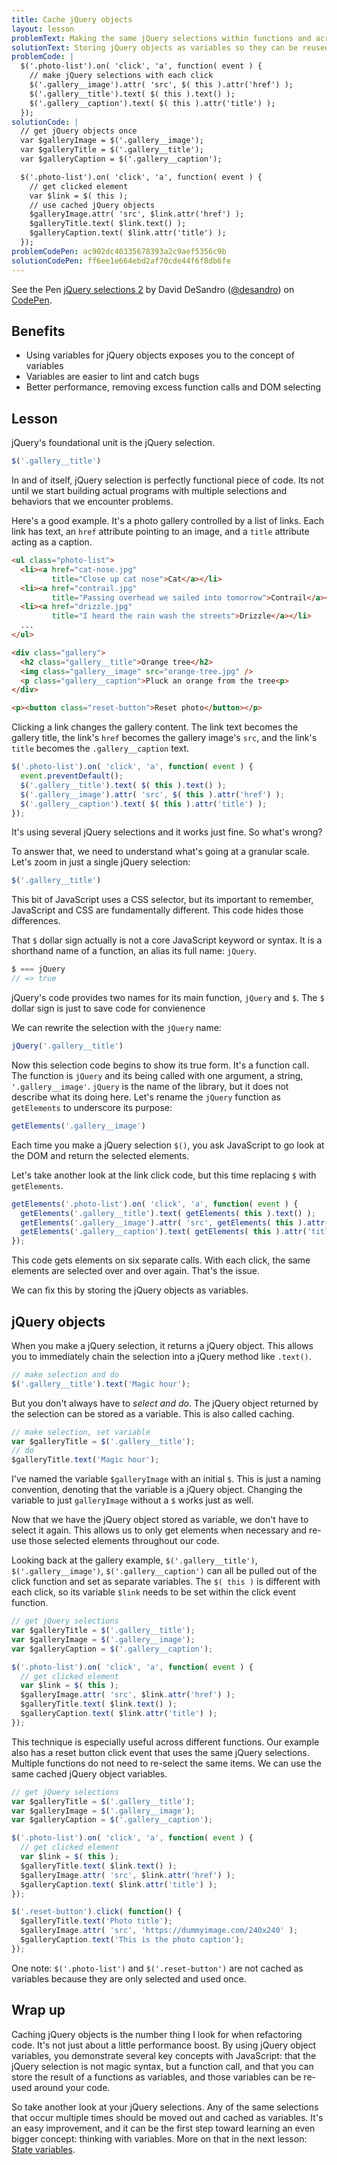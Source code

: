 ```yaml
---
title: Cache jQuery objects
layout: lesson
problemText: Making the same jQuery selections within functions and across code blocks.
solutionText: Storing jQuery objects as variables so they can be reused.
problemCode: |
  $('.photo-list').on( 'click', 'a', function( event ) {
    // make jQuery selections with each click
    $('.gallery__image').attr( 'src', $( this ).attr('href') );
    $('.gallery__title').text( $( this ).text() );
    $('.gallery__caption').text( $( this ).attr('title') );
  });
solutionCode: |
  // get jQuery objects once
  var $galleryImage = $('.gallery__image');
  var $galleryTitle = $('.gallery__title');
  var $galleryCaption = $('.gallery__caption');

  $('.photo-list').on( 'click', 'a', function( event ) {
    // get clicked element
    var $link = $( this );
    // use cached jQuery objects
    $galleryImage.attr( 'src', $link.attr('href') );
    $galleryTitle.text( $link.text() );
    $galleryCaption.text( $link.attr('title') );
  });
problemCodePen: ac902dc40335678393a2c9aef5356c9b
solutionCodePen: ff6ee1e664ebd2af70cde44f6f8db6fe
---
```


<p data-height="500" data-theme-id="dark" data-slug-hash="ff6ee1e664ebd2af70cde44f6f8db6fe" data-default-tab="result" data-user="desandro" data-embed-version="2" data-pen-title="jQuery selections 2" class="codepen">See the Pen <a href="https://codepen.io/desandro/pen/ff6ee1e664ebd2af70cde44f6f8db6fe/">jQuery selections 2</a> by David DeSandro (<a href="https://codepen.io/desandro">@desandro</a>) on <a href="https://codepen.io">CodePen</a>.</p>
<script async src="https://production-assets.codepen.io/assets/embed/ei.js"></script>

<!-- html-in-md <div class="skinny-column"> -->

## Benefits

+ Using variables for jQuery objects exposes you to the concept of variables
+ Variables are easier to lint and catch bugs
+ Better performance, removing excess function calls and DOM selecting

## Lesson

jQuery's foundational unit is the jQuery selection.

``` js
$('.gallery__title')
```

In and of itself, jQuery selection is perfectly functional piece of code. Its not until we start building actual programs with multiple selections and behaviors that we encounter problems.

Here's a good example. It's a photo gallery controlled by a list of links. Each link has text, an `href` attribute pointing to an image, and a `title` attribute acting as a caption.

``` html
<ul class="photo-list">
  <li><a href="cat-nose.jpg"
         title="Close up cat nose">Cat</a></li>
  <li><a href="contrail.jpg"
         title="Passing overhead we sailed into tomorrow">Contrail</a></li>
  <li><a href="drizzle.jpg"
         title="I heard the rain wash the streets">Drizzle</a></li>
  ...
</ul>

<div class="gallery">
  <h2 class="gallery__title">Orange tree</h2>
  <img class="gallery__image" src="orange-tree.jpg" />
  <p class="gallery__caption">Pluck an orange from the tree<p>
</div>

<p><button class="reset-button">Reset photo</button></p>
```

Clicking a link changes the gallery content. The link text becomes the gallery title, the link's `href` becomes the gallery image's `src`, and the link's `title` becomes the `.gallery__caption` text.

``` js
$('.photo-list').on( 'click', 'a', function( event ) {
  event.preventDefault();
  $('.gallery__title').text( $( this ).text() );
  $('.gallery__image').attr( 'src', $( this ).attr('href') );
  $('.gallery__caption').text( $( this ).attr('title') );
});
```

It's using several jQuery selections and it works just fine. So what's wrong?

To answer that, we need to understand what's going at a granular scale. Let's zoom in just a single jQuery selection:

``` js
$('.gallery__title')
```

This bit of JavaScript uses a CSS selector, but its important to remember, JavaScript and CSS are fundamentally different. This code hides those differences.

That `$` dollar sign actually is not a core JavaScript keyword or syntax. It is a shorthand name of a function, an alias its full name: `jQuery`.

``` js
$ === jQuery
// => true
```

jQuery's code provides two names for its main function, `jQuery` and `$`. The `$` dollar sign is just to save code for convienence

We can rewrite the selection with the `jQuery` name:

``` js
jQuery('.gallery__title')
```

Now this selection code begins to show its true form. It's a function call. The function is `jQuery` and its being called with one argument, a string, `'.gallery__image'`. `jQuery` is the name of the library, but it does not describe what its doing here. Let's rename the `jQuery` function as `getElements` to underscore its purpose:

``` js
getElements('.gallery__image')
```

Each time you make a jQuery selection `$()`, you ask JavaScript to go look at the DOM and return the selected elements.

Let's take another look at the link click code, but this time replacing `$` with `getElements`.

``` js
getElements('.photo-list').on( 'click', 'a', function( event ) {
  getElements('.gallery__title').text( getElements( this ).text() );
  getElements('.gallery__image').attr( 'src', getElements( this ).attr('href') );
  getElements('.gallery__caption').text( getElements( this ).attr('title') );
});
```

This code gets elements on six separate calls. With each click, the same elements are selected over and over again. That's the issue.

We can fix this by storing the jQuery objects as variables.

## jQuery objects

When you make a jQuery selection, it returns a jQuery object. This allows you to immediately chain the selection into a jQuery method like `.text()`.

``` js
// make selection and do
$('.gallery__title').text('Magic hour');
```

But you don't always have to _select and do_. The jQuery object returned by the selection can be stored as a variable. This is also called caching.

``` js
// make selection, set variable
var $galleryTitle = $('.gallery__title');
// do
$galleryTitle.text('Magic hour');
```

I've named the variable `$galleryImage` with an initial `$`. This is just a naming convention, denoting that the variable is a jQuery object. Changing the variable to just `galleryImage` without a `$` works just as well.

Now that we have the jQuery object stored as variable, we don't have to select it again. This allows us to only get elements when necessary and re-use those selected elements throughout our code.

Looking back at the gallery example, `$('.gallery__title')`, `$('.gallery__image')`, `$('.gallery__caption')` can all be pulled out of the click function and set as separate variables. The `$( this )` is different with each click, so its variable `$link` needs to be set within the click event function.

``` js
// get jQuery selections
var $galleryTitle = $('.gallery__title');
var $galleryImage = $('.gallery__image');
var $galleryCaption = $('.gallery__caption');

$('.photo-list').on( 'click', 'a', function( event ) {
  // get clicked element
  var $link = $( this );
  $galleryImage.attr( 'src', $link.attr('href') );
  $galleryTitle.text( $link.text() );
  $galleryCaption.text( $link.attr('title') );
});
```


This technique is especially useful across different functions. Our example also has a reset button click event that uses the same jQuery selections. Multiple functions do not need to re-select the same items. We can use the same cached jQuery object variables.

``` js
// get jQuery selections
var $galleryTitle = $('.gallery__title');
var $galleryImage = $('.gallery__image');
var $galleryCaption = $('.gallery__caption');

$('.photo-list').on( 'click', 'a', function( event ) {
  // get clicked element
  var $link = $( this );
  $galleryTitle.text( $link.text() );
  $galleryImage.attr( 'src', $link.attr('href') );
  $galleryCaption.text( $link.attr('title') );
});

$('.reset-button').click( function() {
  $galleryTitle.text('Photo title');
  $galleryImage.attr( 'src', 'https://dummyimage.com/240x240' );
  $galleryCaption.text('This is the photo caption');
});
```

One note: `$('.photo-list')` and `$('.reset-button')` are not cached as variables because they are only selected and used once.

## Wrap up

Caching jQuery objects is the number thing I look for when refactoring code. It's not just about a little performance boost. By using jQuery object variables, you demonstrate several key concepts with JavaScript: that the jQuery selection is not magic syntax, but a function call, and that you can store the result of a functions as variables, and those variables can be re-used around your code.

So take another look at your jQuery selections. Any of the same selections that occur multiple times should be moved out and cached as variables. It's an easy improvement, and it can be the first step toward learning an even bigger concept: thinking with variables. More on that in the next lesson: [State variables](state-variables).

<!-- html-in-md </div> -->
